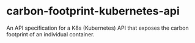 # carbon-footprint-kubernetes-api
An API specification for a K8s (Kubernetes) API that exposes the carbon footprint of an individual container.
